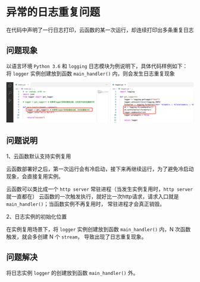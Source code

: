 # 异常的日志重复问题

在代码中声明了一行日志打印，云函数的某一次运行，却连续打印出多条重复日志

## 问题现象

以语言环境 `Python 3.6` 和 `logging` 日志模块为例说明下，具体代码样例如下：
将 `logger` 实例创建放到函数 `main_handler()` 内，则会发生日志重复现象

![](.scf-dup-log_images/dup-log.png)


## 问题说明

1、云函数默认支持实例复用

云函数部署好之后，第一次运行会有冷启动，接下来再继续运行，为了避免冷启动现象，会直接复用实例。

云函数可以类比成一个 `http server` 常驻进程（当发生实例复用时，`http server` 就一直都在）
云函数的一次触发执行，就好比一次http请求，请求入口就是 `main_handler()`；当函数实例不再复用时，
常驻进程才会真正销毁。

2、日志实例的初始化位置

在实例复用场景下，将 `logger` 实例创建放到函数 `main_handler()` 内，N 次函数触发，就会多创建 N 个 `stream`，
导致出现了日志重复现象。

## 问题解决

将日志实例 `logger` 的创建放到函数 `main_handler()` 外。

